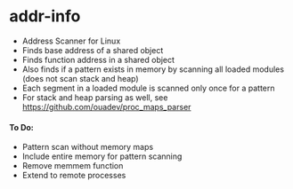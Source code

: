 # addr-info
* Address Scanner for Linux
* Finds base address of a shared object
* Finds function address in a shared object
* Also finds if a pattern exists in memory by scanning all loaded modules (does not scan stack and heap)
* Each segment in a loaded module is scanned only once for a pattern
* For stack and heap parsing as well, see https://github.com/ouadev/proc_maps_parser
 #### To Do: 
 * Pattern scan without memory maps
 * Include entire memory for pattern scanning
 * Remove memmem function
 * Extend to remote processes
